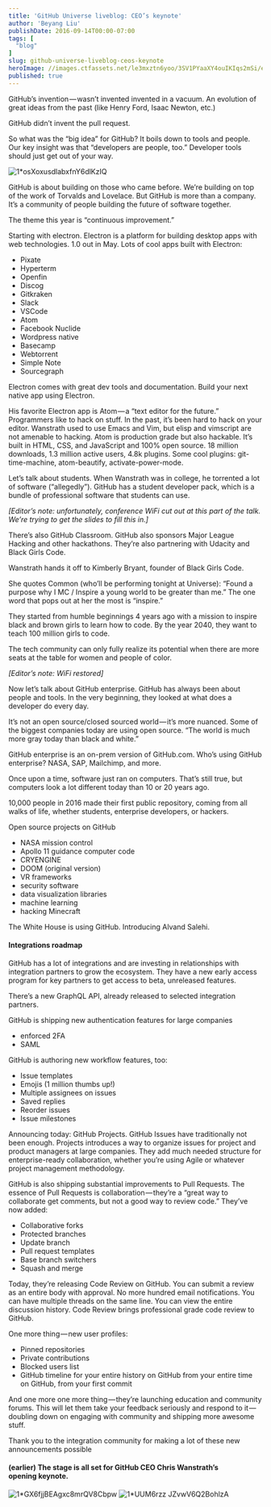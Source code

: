 ```yaml
---
title: 'GitHub Universe liveblog: CEO’s keynote'
author: 'Beyang Liu'
publishDate: 2016-09-14T00:00-07:00
tags: [
  "blog"
]
slug: github-universe-liveblog-ceos-keynote
heroImage: //images.ctfassets.net/le3mxztn6yoo/3SV1PYaaXY4ouIKIqs2mSi/ede744c450d239a0d39c281a6005b65c/1_osXoxusdlabxfnY6dlKzIQ.jpeg
published: true
---
```




GitHub’s invention — wasn’t invented invented in a vacuum. An evolution of great ideas from the past (like Henry Ford, Isaac Newton, etc.)

GitHub didn’t invent the pull request.

So what was the “big idea” for GitHub? It boils down to tools and people. Our key insight was that “developers are people, too.” Developer tools should just get out of your way.

![1*osXoxusdlabxfnY6dlKzIQ](//images.contentful.com/le3mxztn6yoo/3SV1PYaaXY4ouIKIqs2mSi/ede744c450d239a0d39c281a6005b65c/1_osXoxusdlabxfnY6dlKzIQ.jpeg)

GitHub is about building on those who came before. We’re building on top of the work of Torvalds and Lovelace. But GitHub is more than a company. It’s a community of people building the future of software together.

The theme this year is “continuous improvement.”

Starting with electron. Electron is a platform for building desktop apps with web technologies. 1.0 out in May. Lots of cool apps built with Electron:

*   Pixate
*   Hyperterm
*   Openfin
*   Discog
*   Gitkraken
*   Slack
*   VSCode
*   Atom
*   Facebook Nuclide
*   Wordpress native
*   Basecamp
*   Webtorrent
*   Simple Note
*   Sourcegraph

Electron comes with great dev tools and documentation. Build your next native app using Electron.

His favorite Electron app is Atom — a “text editor for the future.” Programmers like to hack on stuff. In the past, it’s been hard to hack on your editor. Wanstrath used to use Emacs and Vim, but elisp and vimscript are not amenable to hacking. Atom is production grade but also hackable. It’s built in HTML, CSS, and JavaScript and 100% open source. 18 million downloads, 1.3 million active users, 4.8k plugins. Some cool plugins: git-time-machine, atom-beautify, activate-power-mode.

Let’s talk about students. When Wanstrath was in college, he torrented a lot of software (“allegedly”). GitHub has a student developer pack, which is a bundle of professional software that students can use.

_[Editor’s note: unfortunately, conference WiFi cut out at this part of the talk. We’re trying to get the slides to fill this in.]_

There’s also GitHub Classroom. GitHub also sponsors Major League Hacking and other hackathons. They’re also partnering with Udacity and Black Girls Code.

Wanstrath hands it off to Kimberly Bryant, founder of Black Girls Code.

She quotes Common (who’ll be performing tonight at Universe): “Found a purpose why I MC / Inspire a young world to be greater than me.” The one word that pops out at her the most is “inspire.”

They started from humble beginnings 4 years ago with a mission to inspire black and brown girls to learn how to code. By the year 2040, they want to teach 100 million girls to code.

The tech community can only fully realize its potential when there are more seats at the table for women and people of color.

_[Editor’s note: WiFi restored]_

Now let’s talk about GitHub enterprise. GitHub has always been about people and tools. In the very beginning, they looked at what does a developer do every day.

It’s not an open source/closed sourced world — it’s more nuanced. Some of the biggest companies today are using open source. “The world is much more gray today than black and white.”

GitHub enterprise is an on-prem version of GitHub.com. Who’s using GitHub enterprise? NASA, SAP, Mailchimp, and more.

Once upon a time, software just ran on computers. That’s still true, but computers look a lot different today than 10 or 20 years ago.

10,000 people in 2016 made their first public repository, coming from all walks of life, whether students, enterprise developers, or hackers.

Open source projects on GitHub

*   NASA mission control
*   Apollo 11 guidance computer code
*   CRYENGINE
*   DOOM (original version)
*   VR frameworks
*   security software
*   data visualization libraries
*   machine learning
*   hacking Minecraft

The White House is using GitHub. Introducing Alvand Salehi.

#### Integrations roadmap

GitHub has a lot of integrations and are investing in relationships with integration partners to grow the ecosystem. They have a new early access program for key partners to get access to beta, unreleased features.

There’s a new GraphQL API, already released to selected integration partners.

GitHub is shipping new authentication features for large companies

*   enforced 2FA
*   SAML

GitHub is authoring new workflow features, too:

*   Issue templates
*   Emojis (1 million thumbs up!)
*   Multiple assignees on issues
*   Saved replies
*   Reorder issues
*   Issue milestones

Announcing today: GitHub Projects. GitHub Issues have traditionally not been enough. Projects introduces a way to organize issues for project and product managers at large companies. They add much needed structure for enterprise-ready collaboration, whether you’re using Agile or whatever project management methodology.

GitHub is also shipping substantial improvements to Pull Requests. The essence of Pull Requests is collaboration — they’re a “great way to collaborate get comments, but not a good way to review code.” They’ve now added:

*   Collaborative forks
*   Protected branches
*   Update branch
*   Pull request templates
*   Base branch switchers
*   Squash and merge

Today, they’re releasing Code Review on GitHub. You can submit a review as an entire body with approval. No more hundred email notifications. You can have multiple threads on the same line. You can view the entire discussion history. Code Review brings professional grade code review to GitHub.

One more thing — new user profiles:

*   Pinned repositories
*   Private contributions
*   Blocked users list
*   GitHub timeline for your entire history on GitHub from your entire time on GitHub, from your first commit

And one more one more thing — they’re launching education and community forums. This will let them take your feedback seriously and respond to it — doubling down on engaging with community and shipping more awesome stuff.

Thank you to the integration community for making a lot of these new announcements possible

#### (earlier) The stage is all set for GitHub CEO Chris Wanstrath’s opening keynote.

![1*GX6fjjBEAgxc8mrQV8Cbpw](//images.contentful.com/le3mxztn6yoo/5hYDJf8fjaqeomokkuYWGe/2b95f0fb48250936a334092a32659973/1_GX6fjjBEAgxc8mrQV8Cbpw.jpeg)
![1*UUM6rzz JZvwV6Q2BohlzA](//images.contentful.com/le3mxztn6yoo/64uDq0K9DqcSKcciWcQ0a4/20c62bfe5c816ce3d488826925bd0d8c/1_UUM6rzz_JZvwV6Q2BohlzA.jpeg)
